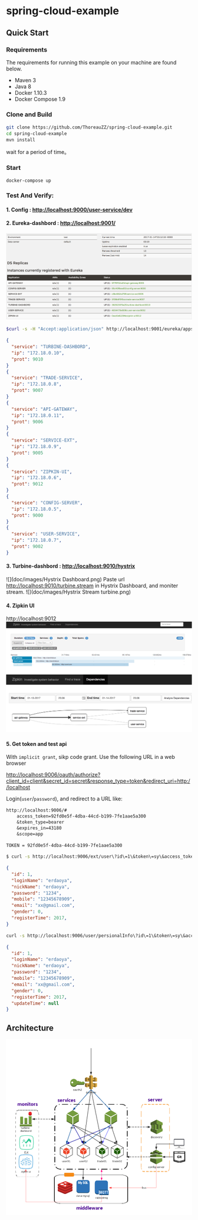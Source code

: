 # spring-cloud-example
## Quick Start
### Requirements
The requirements for running this example on your machine are found below.
* Maven 3
* Java 8
* Docker 1.10.3
* Docker Compose 1.9

### Clone and Build

```bash
git clone https://github.com/ThoreauZZ/spring-cloud-example.git
cd spring-cloud-example
mvn install
```
wait for a period of time。


### Start 
```
docker-compose up
```

### Test And Verify:
#### 1. Config : [http://localhost:9000/user-service/dev](http://localhost:9000/user-service/dev)
#### 2. Eureka-dashbord : [http://localhost:9001/](http://localhost:9001/)
![](doc/images/eureka-admin.png)

```bash
$curl -s -H "Accept:application/json" http://localhost:9001/eureka/apps | jq '.applications.application[] | {service: .name, ip: .instance[].ipAddr, prot: .instance[].port."$"}'
```

```json
{
  "service": "TURBINE-DASHBORD",
  "ip": "172.18.0.10",
  "prot": 9010
}
{
  "service": "TRADE-SERVICE",
  "ip": "172.18.0.8",
  "prot": 9007
}
{
  "service": "API-GATEWAY",
  "ip": "172.18.0.11",
  "prot": 9006
}
{
  "service": "SERVICE-EXT",
  "ip": "172.18.0.9",
  "prot": 9005
}
{
  "service": "ZIPKIN-UI",
  "ip": "172.18.0.6",
  "prot": 9012
}
{
  "service": "CONFIG-SERVER",
  "ip": "172.18.0.5",
  "prot": 9000
}
{
  "service": "USER-SERVICE",
  "ip": "172.18.0.7",
  "prot": 9002
}
```
#### 3. Turbine-dashbord : [http://localhost:9010/hystrix](http://localhost:9010/hystrix)

![](doc/images/Hystrix Dashboard.png)
Paste url [http://localhost:9010/turbine.stream](http://localhost:9010/turbine.stream) in Hystrix Dashboard, and moniter stream.
![](doc/images/Hystrix Stream turbine.png)


#### 4. Zipkin UI

   http://localhost:9012   
   ![](doc/images/zipkin01.png)
   ![](doc/images/zipkin02.png)

#### 5. Get token and test api

With `implicit grant`, sikp code grant. Use the following URL in a web browser


[http://localhost:9006/oauth/authorize?client_id=client&secret_id=secret&response_type=token&redirect_uri=http://localhost](http://localhost:9006/oauth/authorize?client_id=client&secret_id=secret&response_type=token&redirect_uri=http://localhost)

Login(`user`/`password`), and redirect to a URL like:

```
http://localhost:9006/#
    access_token=92fd0e5f-4dba-44cd-b199-7fe1aae5a300
    &token_type=bearer
    &expires_in=43180
    &scope=app

```

`TOKEN = 92fd0e5f-4dba-44cd-b199-7fe1aae5a300`


```bash
$ curl -s http://localhost:9006/ext/user\?id\=1\&token\=sy\&access_token\=92fd0e5f-4dba-44cd-b199-7fe1aae5a300 |jq .
```

```json
{
  "id": 1,
  "loginName": "erdaoya",
  "nickName": "erdaoya",
  "password": "1234",
  "mobile": "12345678909",
  "email": "xx@gmail.com",
  "gender": 0,
  "registerTime": 2017,
}
```
```bash
curl -s http://localhost:9006/user/persionalInfo\?id\=1\&token\=sy\&access_token\=92fd0e5f-4dba-44cd-b199-7fe1aae5a300 |jq .
```
```json
{
  "id": 1,
  "loginName": "erdaoya",
  "nickName": "erdaoya",
  "password": "1234",
  "mobile": "12345678909",
  "email": "xx@gmail.com",
  "gender": 0,
  "registerTime": 2017,
  "updateTime": null
}
```

## Architecture
![](doc/images/MicroService.png)